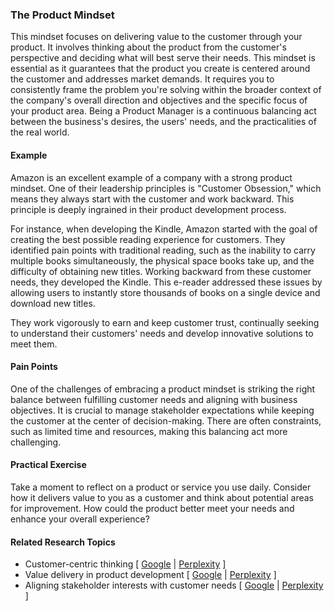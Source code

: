 ### The Product Mindset

This mindset focuses on delivering value to the customer through your product. It involves thinking about the product from the customer's perspective and deciding what will best serve their needs. This mindset is essential as it guarantees that the product you create is centered around the customer and addresses market demands. It requires you to consistently frame the problem you're solving within the broader context of the company's overall direction and objectives and the specific focus of your product area. Being a Product Manager is a continuous balancing act between the business's desires, the users' needs, and the practicalities of the real world.

#### Example

Amazon is an excellent example of a company with a strong product mindset. One of their leadership principles is "Customer Obsession," which means they always start with the customer and work backward. This principle is deeply ingrained in their product development process.

For instance, when developing the Kindle, Amazon started with the goal of creating the best possible reading experience for customers. They identified pain points with traditional reading, such as the inability to carry multiple books simultaneously, the physical space books take up, and the difficulty of obtaining new titles. Working backward from these customer needs, they developed the Kindle. This e-reader addressed these issues by allowing users to instantly store thousands of books on a single device and download new titles.

They work vigorously to earn and keep customer trust, continually seeking to understand their customers' needs and develop innovative solutions to meet them.

#### Pain Points

One of the challenges of embracing a product mindset is striking the right balance between fulfilling customer needs and aligning with business objectives. It is crucial to manage stakeholder expectations while keeping the customer at the center of decision-making. There are often constraints, such as limited time and resources, making this balancing act more challenging.

#### Practical Exercise

Take a moment to reflect on a product or service you use daily. Consider how it delivers value to you as a customer and think about potential areas for improvement. How could the product better meet your needs and enhance your overall experience?

#### Related Research Topics

- Customer-centric thinking [ [Google](https://www.google.com/search?q=Customer-centric%20thinking%20in%20product%20management) | [Perplexity](https://www.perplexity.ai/?q=Customer-centric%20thinking%20in%20product%20management) ]
- Value delivery in product development [ [Google](https://www.google.com/search?q=Value%20delivery%20in%20product%20development%20in%20product%20management) | [Perplexity](https://www.perplexity.ai/?q=Value%20delivery%20in%20product%20development%20in%20product%20management) ]
- Aligning stakeholder interests with customer needs [ [Google](https://www.google.com/search?q=Aligning%20stakeholder%20interests%20with%20customer%20needs%20in%20product%20management) | [Perplexity](https://www.perplexity.ai/?q=Aligning%20stakeholder%20interests%20with%20customer%20needs%20in%20product%20management) ]


